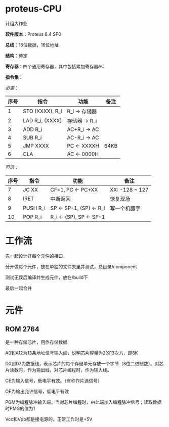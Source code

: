 # proteus-CPU

计组大作业

__软件版本__：Proteus 8.4 SP0

__总线__：16位数据，16位地址

__结构__：待定

__寄存器__：四个通用寄存器，其中包括累加寄存器AC

__指令集__：

_必需_：

序号 | 指令 | 功能 | 备注
-----|-----|-----|----
   1  |STO (XXXX), R\_i |  R\_i -> 存储器  | 
   2  |LAD R\_i, (XXXX) |  存储器 -> R\_i  | 
   3  |ADD R\_i |  AC+R\_i -> AC  | 
   4  |SUB R\_i |  AC-R\_i -> AC  | 
   5  |JMP XXXX |  PC <- XXXXH  |  64KB
   6  |CLA |  AC <- 0000H  | 

_可选_：

序号 | 指令 | 功能 | 备注
-----|-----|-----|----
  7  |JC XX | CF=1, PC <- PC+XX  |  XX: -128 ~ 127
  8  |IRET |  中断返回  | 恢复现场
  9  |PUSH R\_i | SP <- SP-1, (SP) <- R\_i  |  写一个机器字
  10  |POP R\_i | R\_i <- (SP), SP <- SP+1  | 


# 工作流

先一起设计好每个元件的接口，

分开做每个元件，放在单独的文件夹里并测试，总目录/component

测试无误后编译并生成元件，放在/build下

最后一起合并


# 元件

## ROM 2764

是一种存储芯片，用作存储数据

A0到A12为13条地址信号输入线，说明芯片容量为2的13次方，即8K

D0到D7为数据线，表示芯片的每个存储单元存放一个字节（8位二进制数）。对芯片读数时，作为输出线，对芯片编程时，作为输入线。

CE为输入信号，低电平有效。（有称作片选信号）

OE为输出允许信号，低电平有效

PGM为编程脉冲输入端，当对芯片编程时，由此端加入编程脉冲信号；读取数据时PMG的值为1

Vcc和Vpp都是接电源的，正常工作时是+5V



